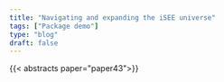 ```yaml
---
title: "Navigating and expanding the iSEE universe"
tags: ["Package demo"]
type: "blog"
draft: false
---
```


{{< abstracts paper="paper43">}}


